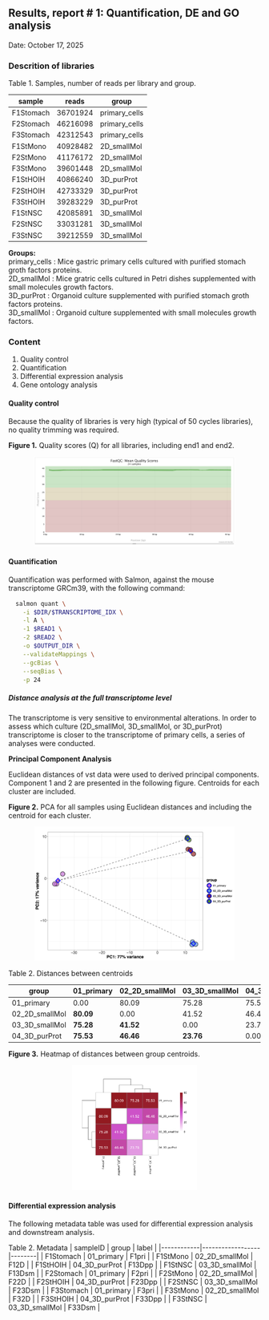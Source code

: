 ## Results, report # 1: Quantification, DE and GO analysis

Date: October 17, 2025
### Descrition of libraries
Table 1. Samples, number of reads per library and group.

| sample    | reads    | group         |
|-----------|----------|---------------|
| F1Stomach | 36701924 | primary_cells |
| F2Stomach | 46216098 | primary_cells |
| F3Stomach | 42312543 | primary_cells |
| F1StMono  | 40928482 | 2D_smallMol   |
| F2StMono  | 41176172 | 2D_smallMol   |
| F3StMono  | 39601448 | 2D_smallMol   |
| F1StHOIH  | 40866240 | 3D_purProt    |
| F2StHOIH  | 42733329 | 3D_purProt    |
| F3StHOIH  | 39283229 | 3D_purProt    |
| F1StNSC   | 42085891 | 3D_smallMol   |
| F2StNSC   | 33031281 | 3D_smallMol   |
| F3StNSC   | 39212559 | 3D_smallMol   |

**Groups:**<br>
  primary_cells : Mice gastric primary cells cultured with purified stomach groth factors proteins.<br>
  2D_smallMol   : Mice gratric cells cultured in Petri dishes supplemented with small molecules growth factors.<br>
  3D_purProt    : Organoid culture supplemented with purified stomach groth factors proteins.<br>
  3D_smallMol   : Organoid culture supplemented with small molecules growth factors.<br>

### Content
  1. Quality control
  2. Quantification
  3. Differential expression analysis
  4. Gene ontology analysis

#### Quality control
Because the quality of libraries is very high (typical of 50 cycles libraries), no quality trimming was required.

__Figure 1.__ Quality scores (Q) for all libraries, including end1 and end2.<br> 
<div align="center">
  <img src="results/images/qualityScores_linePlot.png" width="400" alt="Quality Scores Line Plot">
</div>

#### Quantification
Quantification was performed with Salmon, against the mouse transcriptome GRCm39, with the following command:
```bash
  salmon quant \
    -i $DIR/$TRANSCRIPTOME_IDX \
    -l A \
    -1 $READ1 \
    -2 $READ2 \
    -o $OUTPUT_DIR \
    --validateMappings \
    --gcBias \
    --seqBias \
    -p 24
```

##### Distance analysis at the full transcriptome level

The transcriptome is very sensitive to environmental alterations. In order to assess which culture (2D_smallMol, 3D_smallMol, or 3D_purProt) transcriptome is closer to the transcriptome of primary cells, a series of analyses were conducted.

__Principal Component Analysis__

Euclidean distances of vst data were used to derived principal components. Component 1 and 2 are presented in the following figure. Centroids for each cluster are included.

__Figure 2.__ PCA for all samples using Euclidean distances and including the centroid for each cluster. 

<div align="center">
  <img src="results/images/PCA_with_centroids_and_distances.png" width="400" alt="PCA with centroids Plot">
</div>

Table 2. Distances between centroids

| group          |  01_primary | 02_2D_smallMol | 03_3D_smallMol | 04_3D_purProt |
|----------------|--------------|----------------|---------------|---------------|
| 01_primary     |      0.00    |      80.09     |     75.28     |    75.53      |
| 02_2D_smallMol |  __80.09__   |       0.00     |     41.52     |    46.46      |
| 03_3D_smallMol |  __75.28__   |    __41.52__   |      0.00     |    23.76      |
| 04_3D_purProt  |  __75.53__   |    __46.46__   |   __23.76__   |     0.00      |

__Figure 3.__ Heatmap of distances between group centroids.

<div align="center">
  <img src="results/images/centroid_distances_heatmap.png" width="250" alt="Heatmap centroid distances Plot">
</div>


#### Differential expression analysis

The following metadata table was used for differential expression analysis and downstream analysis.

Table 2. Metadata
| sampleID   | group            | label  |
|------------|------------------|--------|
| F1Stomach  | 01_primary       | F1pri  |
| F1StMono   | 02_2D_smallMol   | F12D   |
| F1StHOIH   | 04_3D_purProt    | F13Dpp |
| F1StNSC    | 03_3D_smallMol   | F13Dsm |
| F2Stomach  | 01_primary       | F2pri  |
| F2StMono   | 02_2D_smallMol   | F22D   |
| F2StHOIH   | 04_3D_purProt    | F23Dpp |
| F2StNSC    | 03_3D_smallMol   | F23Dsm |
| F3Stomach  | 01_primary       | F3pri  |
| F3StMono   | 02_2D_smallMol   | F32D   |
| F3StHOIH   | 04_3D_purProt    | F33Dpp |
| F3StNSC    | 03_3D_smallMol   | F33Dsm |

